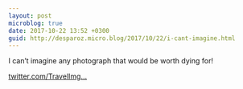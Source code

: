 ```yaml
---
layout: post
microblog: true
date: 2017-10-22 13:52 +0300
guid: http://desparoz.micro.blog/2017/10/22/i-cant-imagine.html
---
```

I can’t imagine any photograph that would be worth dying for!

[twitter.com/TravelImg...](https://twitter.com/TravelImgMakers/status/921997182143684608)
